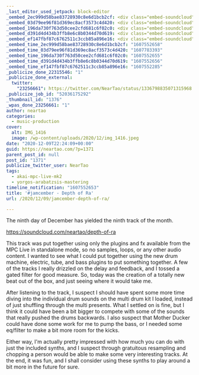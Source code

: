 ```yaml
---
_last_editor_used_jetpack: block-editor
_oembed_2ec999d58bae83728930c8e6d1bcb2cf: <div class="embed-soundcloud"><iframe title="Depth Of Ra by NearTao" width="500" height="400" scrolling="no" frameborder="no" src="https://w.soundcloud.com/player/?visual=true&url=https%3A%2F%2Fapi.soundcloud.com%2Ftracks%2F944581822&show_artwork=true&maxwidth=500&maxheight=750&dnt=1"></iframe></div>
_oembed_03d79ee96f81d369ec8acf3573c4d420: <div class="embed-soundcloud"><iframe title="Trapped In by NearTao" width="500" height="400" scrolling="no" frameborder="no" src="https://w.soundcloud.com/player/?visual=true&url=https%3A%2F%2Fapi.soundcloud.com%2Ftracks%2F945344782&show_artwork=true&maxwidth=500&maxheight=750&dnt=1"></iframe></div>
_oembed_196da730f763d50cee2cfd681c6f02c0: <div class="embed-soundcloud"><iframe title="Depth Of Ra by NearTao" width="776" height="400" scrolling="no" frameborder="no" src="https://w.soundcloud.com/player/?visual=true&url=https%3A%2F%2Fapi.soundcloud.com%2Ftracks%2F944581822&show_artwork=true&maxwidth=776&maxheight=1000&dnt=1"></iframe></div>
_oembed_d391d4d434b3ffb8e6c8b0344d70d619: <div class="embed-soundcloud"><iframe title="Depth Of Ra by NearTao" width="584" height="400" scrolling="no" frameborder="no" src="https://w.soundcloud.com/player/?visual=true&url=https%3A%2F%2Fapi.soundcloud.com%2Ftracks%2F944581822&show_artwork=true&maxwidth=584&maxheight=876&dnt=1"></iframe></div>
_oembed_ef147fbf87c6762511c3ccb85a896e16: <div class="embed-soundcloud"><iframe title="Depth Of Ra by NearTao" width="750" height="400" scrolling="no" frameborder="no" src="https://w.soundcloud.com/player/?visual=true&url=https%3A%2F%2Fapi.soundcloud.com%2Ftracks%2F944581822&show_artwork=true&maxwidth=750&maxheight=1000&dnt=1"></iframe></div>
_oembed_time_2ec999d58bae83728930c8e6d1bcb2cf: "1607552658"
_oembed_time_03d79ee96f81d369ec8acf3573c4d420: "1607783393"
_oembed_time_196da730f763d50cee2cfd681c6f02c0: "1607552655"
_oembed_time_d391d4d434b3ffb8e6c8b0344d70d619: "1607552656"
_oembed_time_ef147fbf87c6762511c3ccb85a896e16: "1607552285"
_publicize_done_22315546: "1"
_publicize_done_external:
  twitter:
    "23256661": https://twitter.com/NearTao/status/1336798835071315968
_publicize_job_id: "52036175292"
_thumbnail_id: "1376"
_wpas_done_23256661: "1"
author: neartao
categories:
  - music-production
cover:
  alt: IMG_1416
  image: /wp-content/uploads/2020/12/img_1416.jpeg
date: "2020-12-09T22:24:09+00:00"
guid: https://neartao.com/?p=1371
parent_post_id: null
post_id: "1371"
publicize_twitter_user: NearTao
tags:
  - akai-mpc-live-mk2
  - yorgos-arabatzsis-mastering
timeline_notification: "1607552653"
title: '#jamcember - Depth of Ra'
url: /2020/12/09/jamcember-depth-of-ra/

---
```

The ninth day of December has yielded the ninth track of the month.

https://soundcloud.com/neartao/depth-of-ra

This track was put together using only the plugins and fx available from the MPC Live in standalone mode, so no samples, loops, or any other audio content. I wanted to see what I could put together using the new drum machine, electric, tube, and bass plugins to put something together. A few of the tracks I really drizzled on the delay and feedback, and I tossed a gated filter for good measure. So, today was the creation of a totally new beat out of the box, and just seeing where it would take me.

After listening to the track, I suspect I should have spent some more time diving into the individual drum sounds on the multi drum kit I loaded, instead of just shuffling through the multi presents. What I settled on is fine, but I think it could have been a bit bigger to compete with some of the sounds that really pushed the drums backwards. I also suspect that Mother Ducker could have done some work for me to pump the bass, or I needed some eq/filter to make a bit more room for the kicks.

Either way, I'm actually pretty impressed with how much you can do with just the included synths, and I suspect through gratuitous resampling and chopping a person would be able to make some very interesting tracks. At the end, it was fun, and I shall consider using these synths to play around a bit more in the future for sure.
